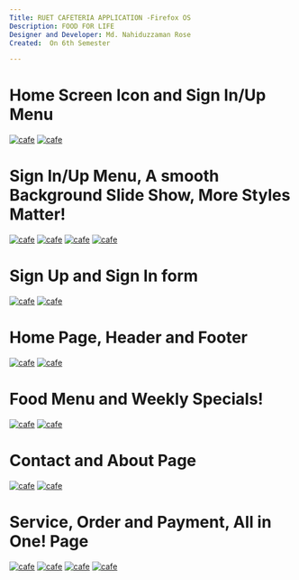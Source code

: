 ```yaml
---
Title: RUET CAFETERIA APPLICATION -Firefox OS
Description: FOOD FOR LIFE 
Designer and Developer: Md. Nahiduzzaman Rose
Created:  On 6th Semester

---
```

Home Screen Icon and Sign In/Up Menu
=========
[![cafe](https://cloud.githubusercontent.com/assets/12976221/11996843/18605bd6-aa96-11e5-8189-797378253a99.png)](#features)
[![cafe](https://cloud.githubusercontent.com/assets/12976221/11996862/ba011534-aa96-11e5-8e79-5b4221b7c5d5.png)](#features)

Sign In/Up Menu, A smooth Background Slide Show, More Styles Matter!
=========
[![cafe](https://cloud.githubusercontent.com/assets/12976221/11996872/23700aca-aa97-11e5-8aa6-fb0580223b7b.png)](#features)
[![cafe](https://cloud.githubusercontent.com/assets/12976221/11996893/a99a6d5c-aa97-11e5-9591-fb563a8e93da.png)](#features)
[![cafe](https://cloud.githubusercontent.com/assets/12976221/11996899/cdfe819c-aa97-11e5-9ca6-04388c8f43b4.png)](#features)
[![cafe](https://cloud.githubusercontent.com/assets/12976221/11996906/02b762b4-aa98-11e5-86ec-08d3e10c2474.png)](#features)

Sign Up and Sign In form
=========
[![cafe](https://cloud.githubusercontent.com/assets/12976221/11996980/4c643f8e-aa9a-11e5-8eab-45f5cc2de927.png)](#features)
[![cafe](https://cloud.githubusercontent.com/assets/12976221/11996956/9e1d0d48-aa99-11e5-97a4-6e41608cdc39.png)](#features)

Home Page, Header and Footer
=========
[![cafe](https://cloud.githubusercontent.com/assets/12976221/11996920/947df3e8-aa98-11e5-9d2f-021e84831fb6.png)](#features)
[![cafe](https://cloud.githubusercontent.com/assets/12976221/11996922/a2c6c362-aa98-11e5-9973-37a794dab7af.png)](#features)

Food Menu and Weekly Specials!
=========
[![cafe](https://cloud.githubusercontent.com/assets/12976221/11996989/9fc570da-aa9a-11e5-9339-ab2a1cbec6d3.png)](#features)
[![cafe](https://cloud.githubusercontent.com/assets/12976221/11996994/b4a5c2a2-aa9a-11e5-965f-37d3bf94ed81.png)](#features)

Contact and About Page
=========
[![cafe](https://cloud.githubusercontent.com/assets/12976221/11997007/e0a769d2-aa9a-11e5-8d3a-a73c04e9c7f6.png)](#features)
[![cafe](https://cloud.githubusercontent.com/assets/12976221/11997025/4a72b79a-aa9b-11e5-848c-9e95a631133c.png)](#features)

Service, Order and Payment, All in One! Page
=========
[![cafe](https://cloud.githubusercontent.com/assets/12976221/11997040/8ca334aa-aa9b-11e5-8382-d12ea8e421db.png)](#features)
[![cafe](https://cloud.githubusercontent.com/assets/12976221/11997077/44ce358e-aa9c-11e5-8311-9564792b6d18.png)](#features)
[![cafe](https://cloud.githubusercontent.com/assets/12976221/11997067/0e0d2348-aa9c-11e5-906a-6458e14c3859.png)](#features)
[![cafe](https://cloud.githubusercontent.com/assets/12976221/11997072/200d4bf4-aa9c-11e5-816f-1356113dda64.png)](#features)




